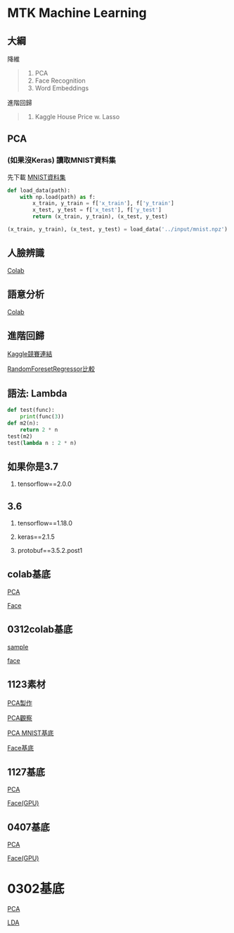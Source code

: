 # MTK Machine Learning

## 大綱

降維

> 1. PCA
> 2. Face Recognition
> 3. Word Embeddings

進階回歸

> 1. Kaggle House Price w. Lasso

## PCA

### (如果沒Keras) 讀取MNIST資料集

先下載 [MNIST資料集](https://storage.googleapis.com/tensorflow/tf-keras-datasets/mnist.npz)

```python
def load_data(path):
    with np.load(path) as f:
        x_train, y_train = f['x_train'], f['y_train']
        x_test, y_test = f['x_test'], f['y_test']
        return (x_train, y_train), (x_test, y_test)

(x_train, y_train), (x_test, y_test) = load_data('../input/mnist.npz')
```

## 人臉辨識

[Colab](https://colab.research.google.com/drive/1pk1Vnqh5S0eEZq99BmItU12CNah4D_It)



## 語意分析

[Colab](https://colab.research.google.com/drive/1QXW5-A-Wxx1fsPxpyYFs6E-S3bVtuMTU)

## 進階回歸

[Kaggle競賽連結](https://www.kaggle.com/c/house-prices-advanced-regression-techniques)

[RandomForesetRegressor比較](https://github.com/Elwing-Chou/MLDemo/blob/master/hourseprice.ipynb)

## 語法: Lambda

```python
def test(func):
    print(func(3))
def m2(n):
    return 2 * n
test(m2)
test(lambda n : 2 * n)

```

## 如果你是3.7

1. tensorflow==2.0.0

## 3.6
1. tensorflow==1.18.0

2. keras==2.1.5

3. protobuf==3.5.2.post1

## colab基底

[PCA](https://colab.research.google.com/drive/1pi0IXMPqNYwoeGYxHuflesjUe5h-nhTR)

[Face](https://colab.research.google.com/drive/19U7o4lpLU2Tl2Bw9kXWDuBHF8udfVtff)

## 0312colab基底

[sample](https://colab.research.google.com/drive/1JZR6Rl1BDYGD60g6iTbnR8NDDO62uo7G)

[face](https://colab.research.google.com/drive/1GIbcYKP54QmOWCt2T2GsBNP7vX8lFSvR)

## 1123素材

[PCA製作](https://colab.research.google.com/drive/14Q5OH8YPiFTGeW_uYY_LyMe6hw1ydJ3Q?usp=sharing)

[PCA觀察](https://colab.research.google.com/drive/11YJK9SdttgQeeZ-WzWockha5ThzJbTgj?usp=sharing)

[PCA MNIST基底](https://colab.research.google.com/drive/1kVFZjVg4XZjcW6yFXueDqIzndC95mxCI?usp=sharing)


[Face基底](https://colab.research.google.com/drive/1fe7_ewgj8PM9320_R2VXIPURzr9I2pIS?usp=sharing)

## 1127基底

[PCA](https://colab.research.google.com/drive/1jOsZD40opJNI3EVJAl15XzIqvtiz3NbK?usp=sharing)

[Face(GPU)](https://colab.research.google.com/drive/1Fdzjw0Rh4ZzRVDvObKAskPAY4AHP-2za?usp=sharing)

## 0407基底

[PCA](https://colab.research.google.com/drive/1cMj_BNmupHHiU_UJnt8UEaLEc-EQcfmH?usp=sharing)

[Face(GPU)](https://colab.research.google.com/drive/1Fdzjw0Rh4ZzRVDvObKAskPAY4AHP-2za?usp=sharing)

# 0302基底

[PCA](https://colab.research.google.com/drive/1zyXQCcPBZ9We53o0rQWb6-XYCFJQ4biU?usp=sharing)

[LDA](https://colab.research.google.com/drive/1YuEIUmo5ftMu9g2YFNxG1Ex9T58Dy_nG?usp=sharing)
